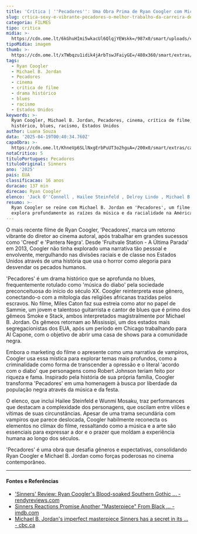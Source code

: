 ```yaml
---
title: 'Crítica | ''Pecadores'': Uma Obra Prima de Ryan Coogler com Michael B. Jordan'
slug: crtica-sexy-e-vibrante-pecadores-o-melhor-trabalho-da-carreira-de-ryan-coogler
categoria: FILMES
tipo: critica
midia: >-
  https://cdn.ome.lt/6kGhuHImi5wkacUl6QlqjYEWskk=/987x0/smart/uploads/conteudo/fotos/Design_sem_nome_2_LJrVGWr.jpg
tipoMidia: imagem
thumb: >-
  https://cdn.ome.lt/xTWbqzu1idik4jArbTswJFaiyGE=/480x360/smart/extras/conteudos/Design_sem_nome_2_lovocwp.jpg
tags:
  - Ryan Coogler
  - Michael B. Jordan
  - Pecadores
  - cinema
  - crítica de filme
  - drama histórico
  - blues
  - racismo
  - Estados Unidos
keywords: >-
  Ryan Coogler, Michael B. Jordan, Pecadores, cinema, crítica de filme, drama
  histórico, blues, racismo, Estados Unidos
author: Luana Souza
data: '2025-04-19T00:40:34.760Z'
capaObra: >-
  https://cdn.ome.lt/KhneVp6SLlNxgErbPuUT3o2hguA=/200x0/smart/extras/capas/Captura_de_tela_2025-04-10_173913.png
notaCritico: 5
tituloPortugues: Pecadores
tituloOriginal: Sinners
ano: '2025'
pais: EUA
classificacao: 16 anos
duracao: 137 min
direcao: Ryan Coogler
elenco: 'Jack O''Connell , Hailee Steinfeld , Delroy Lindo , Michael B. Jordan'
resumo: >-
  Ryan Coogler se reúne com Michael B. Jordan em 'Pecadores', um filme que
  explora profundamente as raízes da música e da racialidade na América.
---
```


O mais recente filme de Ryan Coogler, 'Pecadores', marca um retorno vibrante do diretor ao cinema autoral, após trabalhar em grandes sucessos como 'Creed' e 'Pantera Negra'. Desde 'Fruitvale Station - A Última Parada' em 2013, Coogler não tinha explorado uma narrativa tão pessoal e envolvente, mergulhando nas divisões raciais e de classe nos Estados Unidos através de uma história que usa o horror como alegoria para desvendar os pecados humanos.

'Pecadores' é um drama histórico que se aprofunda no blues, frequentemente rotulado como 'música do diabo' pela sociedade preconceituosa do início do século XX. Coogler reinterpreta esse gênero, conectando-o com a mitologia das religiões africanas trazidas pelos escravos. No filme, Miles Caton faz sua estreia como ator no papel de Sammie, um jovem e talentoso guitarrista e cantor de blues que é primo dos gêmeos Smoke e Stack, ambos interpretados magistralmente por Michael B. Jordan. Os gêmeos retornam ao Mississipi, um dos estados mais segregacionistas dos EUA, após um período em Chicago trabalhando para Al Capone, com o objetivo de abrir uma casa de shows para a comunidade negra.

Embora o marketing do filme o apresente como uma narrativa de vampiros, Coogler usa essa mística para explorar temas mais profundos, como a criminalidade como forma de transcender a opressão e o literal 'acordo com o diabo' que personagens como Robert Johnson teriam feito por riqueza e fama. Inspirado pela história de sua própria família, Coogler transforma 'Pecadores' em uma homenagem à busca por liberdade da população negra através da música e da festa.

O elenco, que inclui Hailee Steinfeld e Wunmi Mosaku, traz performances que destacam a complexidade dos personagens, que oscilam entre vilões e vítimas de suas circunstâncias. Apesar de uma trama secundária com vampiros que parece deslocada, Coogler habilmente reconecta os elementos no clímax do filme, ressaltando como a música e a arte são essenciais para expressar a dor e o prazer que moldam a experiência humana ao longo dos séculos.

'Pecadores' é uma obra que desafia gêneros e expectativas, consolidando Ryan Coogler e Michael B. Jordan como forças poderosas no cinema contemporâneo.

---

#### Fontes e Referências

- ['Sinners' Review: Ryan Coogler's Blood-soaked Southern Gothic ... - rendyreviews.com](https://rendyreviews.com/movie-reviews/sinners-review)
- [Sinners Reactions Promise Another "Masterpiece" From Black ... - imdb.com](https://www.imdb.com/news/ni65218534/?ref_=tt_nwr_1)
- [Michael B. Jordan's imperfect masterpiece Sinners has a secret in its ... - cbc.ca](https://www.cbc.ca/news/entertainment/sinners-review-1.7513592)
